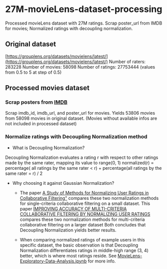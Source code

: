 # 27M-movieLens-dataset-processing
Processed movieLens dataset with 27M ratings. Scrap poster_url from IMDB for movies; Normalized ratings with decoupling normalization.

## Original dataset
[https://grouplens.org/datasets/movielens/latest/](https://grouplens.org/datasets/movielens/latest/)
Number of raters: 283228
Number of movies: 58098
Number of ratings: 27753444 (values from 0.5 to 5 at step of 0.5)

## Processed movies dataset

### Scrap posters from [IMDB](https://www.imdb.com/)
Scrap imdb_id, imdb_url, and poster_url for movies. Yields 53806 movies from 58098 movies in original dataset. (Movies without available infos are not included in processed dataset)

### Normalize ratings with Decoupling Normalization method

* What is Decoupling Normalization?

Decoupling Normalization evaluates a rating r with respect to other ratings made by the same rater, mapping its value to range(0, 1)
normalized(r) = percentage( all ratings by the same rater < r) + percentage(all ratings by the same rater = r) / 2

* Why choosing it against Gaussian Normalization?

  * The paper [A Study of Methods for Normalizing User Ratings in Collaborative Filtering"](https://www.cs.purdue.edu/homes/lsi/sigir04-cf-norm.pdf) compares these two normalization methods for single-criteria collaborative filtering on a small dataset.
    This paper [IMPROVING ACCURACY OF MULTI-CRITERIA COLLABORATIVE FILTERING BY NORMALIZING USER RATINGS](https://pdfs.semanticscholar.org/0a38/aa813f16540ba2eaa3eda3a08f7c3814e079.pdf) compares these two normalization methods for multi-criteria collaborative filtering on a larger dataset
    Both concludes that Decoupling Normalization yields better results.

  * When comparing normalized ratings of example users in this specific dataset, the basic observation is that Decoupling Normalization differentiates ratings in middle-high range (3, 4) better, which is where most ratings reside. See [MovieLens-Exploratory-Data-Analysis.ipynb](./MovieLens-Exploratory-Data-Analysis.ipynb) for more info.
